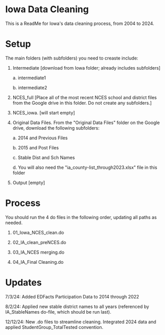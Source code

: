 # Iowa Data Cleaning

This is a ReadMe for Iowa's data cleaning process, from 2004 to 2024.

# Setup

The main folders (with subfolders) you need to creaste include:

1. Intermediate  [download from Iowa folder; already includes subfolders]

	a. intermediate1
	
	b. intermediate2
	

2. NCES_full [Place all of the most recent NCES school and district files from the Google drive in this folder. Do not create any subfolders.]
   
	
3. NCES_iowa. [will start empty]
   

4. Original Data Files. From the "Original Data Files" folder on the Google drive, download the following subfolders:

	a. 2014 and Previous Files

	b. 2015 and Post Files
	
	c. Stable Dist and Sch Names
	
	d. You will also need the "ia_county-list_through2023.xlsx" file in this folder

	
5. Output  [empty]

# Process
You should run the 4 do files in the following order, updating all paths as needed.

1. 01_Iowa_NCES_clean.do

2. 02_IA_clean_preNCES.do

3. 03_IA_NCES merging.do

4. 04_IA_Final Cleaning.do


# Updates
7/3/24: Added EDFacts Participation Data to 2014 through 2022

8/2/24: Applied new stable district names to all years (referenced by IA_StableNames do-file, which should be run last).

12/12/24: New .do files to streamline cleaning. Integrated 2024 data and applied StudentGroup_TotalTested convention.
